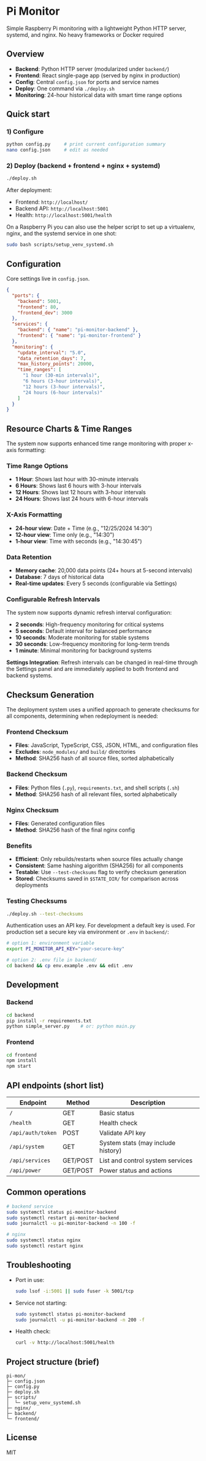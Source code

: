 # Pi Monitor

Simple Raspberry Pi monitoring with a lightweight Python HTTP server, systemd, and nginx. No heavy frameworks or Docker required

## Overview

- **Backend**: Python HTTP server (modularized under `backend/`)
- **Frontend**: React single-page app (served by nginx in production)
- **Config**: Central `config.json` for ports and service names
- **Deploy**: One command via `./deploy.sh`
- **Monitoring**: 24-hour historical data with smart time range options

## Quick start

### 1) Configure

```bash
python config.py     # print current configuration summary
nano config.json     # edit as needed
```

### 2) Deploy (backend + frontend + nginx + systemd)

```bash
./deploy.sh
```

After deployment:

- Frontend: `http://localhost/`
- Backend API: `http://localhost:5001`
- Health: `http://localhost:5001/health`

On a Raspberry Pi you can also use the helper script to set up a virtualenv, nginx, and the systemd service in one shot:

```bash
sudo bash scripts/setup_venv_systemd.sh
```

## Configuration

Core settings live in `config.json`.

```json
{
  "ports": {
    "backend": 5001,
    "frontend": 80,
    "frontend_dev": 3000
  },
  "services": {
    "backend": { "name": "pi-monitor-backend" },
    "frontend": { "name": "pi-monitor-frontend" }
  },
  "monitoring": {
    "update_interval": "5.0",
    "data_retention_days": 7,
    "max_history_points": 20000,
    "time_ranges": [
      "1 hour (30-min intervals)",
      "6 hours (3-hour intervals)", 
      "12 hours (3-hour intervals)",
      "24 hours (6-hour intervals)"
    ]
  }
}
```

## Resource Charts & Time Ranges

The system now supports enhanced time range monitoring with proper x-axis formatting:

### Time Range Options
- **1 Hour**: Shows last hour with 30-minute intervals
- **6 Hours**: Shows last 6 hours with 3-hour intervals  
- **12 Hours**: Shows last 12 hours with 3-hour intervals
- **24 Hours**: Shows last 24 hours with 6-hour intervals

### X-Axis Formatting
- **24-hour view**: Date + Time (e.g., "12/25/2024 14:30")
- **12-hour view**: Time only (e.g., "14:30")
- **1-hour view**: Time with seconds (e.g., "14:30:45")

### Data Retention
- **Memory cache**: 20,000 data points (24+ hours at 5-second intervals)
- **Database**: 7 days of historical data
- **Real-time updates**: Every 5 seconds (configurable via Settings)

### Configurable Refresh Intervals
The system now supports dynamic refresh interval configuration:
- **2 seconds**: High-frequency monitoring for critical systems
- **5 seconds**: Default interval for balanced performance
- **10 seconds**: Moderate monitoring for stable systems  
- **30 seconds**: Low-frequency monitoring for long-term trends
- **1 minute**: Minimal monitoring for background systems

**Settings Integration**: Refresh intervals can be changed in real-time through the Settings panel and are immediately applied to both frontend and backend systems.

## Checksum Generation

The deployment system uses a unified approach to generate checksums for all components, determining when redeployment is needed:

### Frontend Checksum
- **Files**: JavaScript, TypeScript, CSS, JSON, HTML, and configuration files
- **Excludes**: `node_modules/` and `build/` directories
- **Method**: SHA256 hash of all source files, sorted alphabetically

### Backend Checksum  
- **Files**: Python files (`.py`), `requirements.txt`, and shell scripts (`.sh`)
- **Method**: SHA256 hash of all relevant files, sorted alphabetically

### Nginx Checksum
- **Files**: Generated configuration files
- **Method**: SHA256 hash of the final nginx config

### Benefits
- **Efficient**: Only rebuilds/restarts when source files actually change
- **Consistent**: Same hashing algorithm (SHA256) for all components
- **Testable**: Use `--test-checksums` flag to verify checksum generation
- **Stored**: Checksums saved in `$STATE_DIR/` for comparison across deployments

### Testing Checksums
```bash
./deploy.sh --test-checksums
```

Authentication uses an API key. For development a default key is used. For production set a secure key via environment or `.env` in `backend/`:

```bash
# option 1: environment variable
export PI_MONITOR_API_KEY="your-secure-key"

# option 2: .env file in backend/
cd backend && cp env.example .env && edit .env
```

## Development

### Backend

```bash
cd backend
pip install -r requirements.txt
python simple_server.py    # or: python main.py
```

### Frontend

```bash
cd frontend
npm install
npm start
```

## API endpoints (short list)

| Endpoint | Method | Description |
| --- | --- | --- |
| `/` | GET | Basic status |
| `/health` | GET | Health check |
| `/api/auth/token` | POST | Validate API key |
| `/api/system` | GET | System stats (may include history) |
| `/api/services` | GET/POST | List and control system services |
| `/api/power` | GET/POST | Power status and actions |

## Common operations

```bash
# backend service
sudo systemctl status pi-monitor-backend
sudo systemctl restart pi-monitor-backend
sudo journalctl -u pi-monitor-backend -n 100 -f

# nginx
sudo systemctl status nginx
sudo systemctl restart nginx
```

## Troubleshooting

- Port in use:
  ```bash
  sudo lsof -i:5001 || sudo fuser -k 5001/tcp
  ```
- Service not starting:
  ```bash
  sudo systemctl status pi-monitor-backend
  sudo journalctl -u pi-monitor-backend -n 200 -f
  ```
- Health check:
  ```bash
  curl -v http://localhost:5001/health
  ```

## Project structure (brief)

```
pi-mon/
├─ config.json
├─ config.py
├─ deploy.sh
├─ scripts/
│  └─ setup_venv_systemd.sh
├─ nginx/
├─ backend/
└─ frontend/
```

## License

MIT



